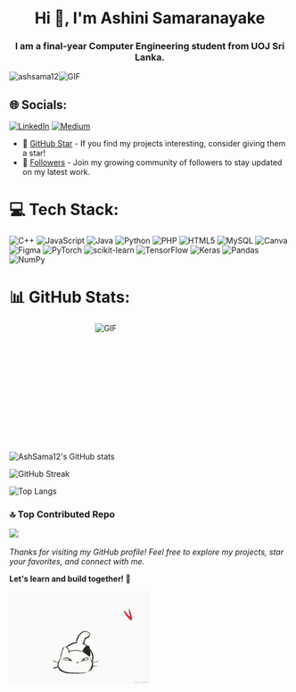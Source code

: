 
<h1 align="center">Hi 👋, I'm Ashini Samaranayake</h1>
<h3 align="center">I am a final-year Computer Engineering student from UOJ Sri Lanka. </h3>

<p>
  <img align="left" src="https://komarev.com/ghpvc/?username=ashsama12&label=Profile%20views&color=0e75b6&style=flat" alt="ashsama12" />
</p>

<img align="rightt" alt="GIF" src="https://cdn.dribbble.com/users/2704414/screenshots/7466903/media/b08ab576316bd4582fef189f471cd9e5.gif" width="300" />

## 🌐 Socials:
[![LinkedIn](https://img.shields.io/badge/LinkedIn-%230077B5.svg?logo=linkedin&logoColor=white)](https://www.linkedin.com/in/ashini-samaranayake-756502225/) 
[![Medium](https://img.shields.io/badge/Medium-12100E?logo=medium&logoColor=white)](https://medium.com/@ashinisamaranayake) 

- 🌟 [GitHub Star](https://github.com/AshSama12) - If you find my projects interesting, consider giving them a star!
- 👥 [Followers](https://github.com/AshSama12?tab=followers) - Join my growing community of followers to stay updated on my latest work.

# 💻 Tech Stack:
![C++](https://img.shields.io/badge/c++-%2300599C.svg?style=for-the-badge&logo=c%2B%2B&logoColor=white) ![JavaScript](https://img.shields.io/badge/javascript-%23323330.svg?style=for-the-badge&logo=javascript&logoColor=%23F7DF1E) ![Java](https://img.shields.io/badge/java-%23ED8B00.svg?style=for-the-badge&logo=openjdk&logoColor=white) ![Python](https://img.shields.io/badge/python-3670A0?style=for-the-badge&logo=python&logoColor=ffdd54) ![PHP](https://img.shields.io/badge/php-%23777BB4.svg?style=for-the-badge&logo=php&logoColor=white) ![HTML5](https://img.shields.io/badge/html5-%23E34F26.svg?style=for-the-badge&logo=html5&logoColor=white) ![MySQL](https://img.shields.io/badge/mysql-4479A1.svg?style=for-the-badge&logo=mysql&logoColor=white) ![Canva](https://img.shields.io/badge/Canva-%2300C4CC.svg?style=for-the-badge&logo=Canva&logoColor=white) ![Figma](https://img.shields.io/badge/figma-%23F24E1E.svg?style=for-the-badge&logo=figma&logoColor=white) ![PyTorch](https://img.shields.io/badge/PyTorch-%23EE4C2C.svg?style=for-the-badge&logo=PyTorch&logoColor=white) ![scikit-learn](https://img.shields.io/badge/scikit--learn-%23F7931E.svg?style=for-the-badge&logo=scikit-learn&logoColor=white) ![TensorFlow](https://img.shields.io/badge/TensorFlow-%23FF6F00.svg?style=for-the-badge&logo=TensorFlow&logoColor=white) ![Keras](https://img.shields.io/badge/Keras-%23D00000.svg?style=for-the-badge&logo=Keras&logoColor=white) ![Pandas](https://img.shields.io/badge/pandas-%23150458.svg?style=for-the-badge&logo=pandas&logoColor=white) ![NumPy](https://img.shields.io/badge/numpy-%23013243.svg?style=for-the-badge&logo=numpy&logoColor=white)

# 📊 GitHub Stats:
<img align="right" alt="GIF" src="https://user-images.githubusercontent.com/74038190/216649426-0c2ee152-84d8-4707-85c4-27a378d2f78a.gif" width="350" height="230" />

![AshSama12's GitHub stats](https://github-readme-stats.vercel.app/api?username=AshSama12&theme=dark&hide_border=false&include_all_commits=false&count_private=false)

![GitHub Streak](https://github-readme-streak-stats.herokuapp.com/?user=AshSama12&theme=dark&hide_border=false)

![Top Langs](https://github-readme-stats.vercel.app/api/top-langs/?username=AshSama12&theme=dark&hide_border=false&include_all_commits=false&count_private=false&layout=compact)

### 🔝 Top Contributed Repo
![](https://github-contributor-stats.vercel.app/api?username=AshSama12&limit=5&theme=dark&combine_all_yearly_contributions=true)

*Thanks for visiting my GitHub profile! Feel free to explore my projects, star your favorites, and connect with me.*

**Let's learn and build together! 🚀**

<img align="center" alt="GIF" src="cat-jump.gif" width="50%" />

